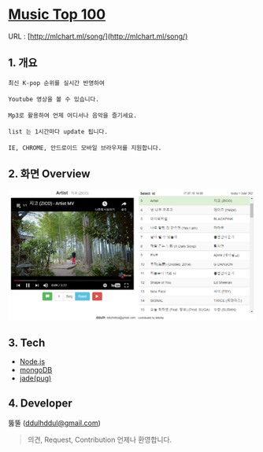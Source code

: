 # [Music Top 100](http://mlchart.ml/song/)
URL : [http://mlchart.ml/song/](http://mlchart.ml/song/)


## 1. 개요
    
    최신 K-pop 순위를 실시간 반영하여
    
    Youtube 영상을 볼 수 있습니다.

    Mp3로 활용하여 언제 어디서나 음악을 즐기세요.

    list 는 1시간마다 update 됩니다.

    IE, CHROME, 안드로이드 모바일 브라우저를 지원합니다.

## 2. 화면 Overview
![screenshot](./screenshot.PNG)

## 3. Tech
- [Node.js](https://nodejs.org/)
- [mongoDB](https://www.mongodb.com/)
- [jade(pug)](https://www.npmjs.com/package/jade)

## 4. Developer
뚫뚤 (ddulhddul@gmail.com)
> 의견, Request, Contribution 언제나 환영합니다.